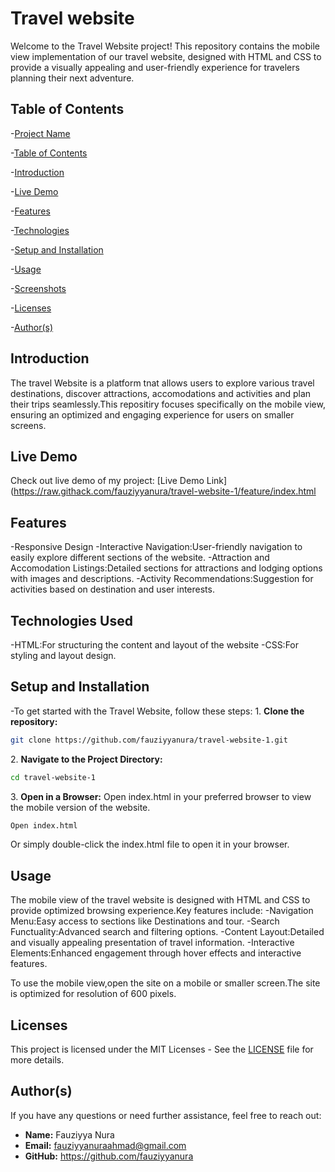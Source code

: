 # Travel website 
Welcome to the Travel Website project! This repository contains the mobile view implementation of our travel website, designed with HTML and CSS to provide a visually appealing and user-friendly experience for travelers planning their next adventure.


## Table of Contents
-[Project Name](#Project-Name)

-[Table of Contents](#Table-of-Contents)

-[Introduction](#Introduction)

-[Live Demo](#Live-Demo)

-[Features](#Features)

-[Technologies](#Technologies)

-[Setup and Installation](#Setup-and-Installation)

-[Usage](#Usage)

-[Screenshots](#Screenshots)

-[Licenses](#Licenses)

-[Author(s)](#authors)

## Introduction
The travel Website is a platform tnat allows users to explore various travel destinations, discover attractions, accomodations and activities and plan their trips seamlessly.This repositiry focuses specifically on the mobile view, ensuring an optimized and engaging experience for users on smaller screens.

## Live Demo
Check out live demo of my project: [Live Demo Link](https://raw.githack.com/fauziyyanura/travel-website-1/feature/index.html

## Features
-Responsive Design
-Interactive Navigation:User-friendly navigation to easily explore different sections of the website.
-Attraction and Accomodation Listings:Detailed sections for attractions and lodging options with images and descriptions.
-Activity Recommendations:Suggestion for activities based on destination and user interests.

## Technologies Used
-HTML:For structuring the content and layout of the website
-CSS:For styling and layout design.

## Setup and Installation
-To get started with the Travel Website, follow these steps:
1\. **Clone the repository:**

```sh
git clone https://github.com/fauziyyanura/travel-website-1.git

```

2\. **Navigate to the Project Directory:**

```sh
cd travel-website-1

```
3\. **Open in a Browser:**
Open index.html in your preferred browser to view the mobile version of the website.

```sh
Open index.html

```
Or simply double-click the index.html file to open it in your browser.

## Usage
The mobile view of the travel website is designed with HTML and CSS to provide optimized browsing experience.Key features include:
-Navigation Menu:Easy access to sections like Destinations and tour.
-Search Functuality:Advanced search and filtering options.
-Content Layout:Detailed and visually appealing presentation of travel information.
-Interactive Elements:Enhanced engagement through hover effects and interactive features.

To use the mobile view,open the site on a mobile or smaller screen.The site is optimized for resolution of 600 pixels.

## Licenses
This project is licensed under the MIT Licenses - See the [LICENSE](LICENSE) file for more details.

## Author(s)
If you have any questions or need further assistance, feel free to reach out:
- **Name:** Fauziyya Nura
- **Email:** fauziyyanuraahmad@gmail.com
- **GitHub:** https://github.com/fauziyyanura




